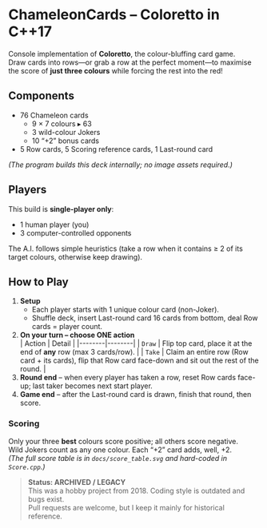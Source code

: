 # ChameleonCards – Coloretto in C++17

Console implementation of **Coloretto**, the colour-bluffing card game.  
Draw cards into rows—or grab a row at the perfect moment—to maximise the score of **just three colours** while forcing the rest into the red!

## Components
- 76 Chameleon cards  
  - 9 × 7 colours ▸ 63  
  - 3 wild-colour Jokers  
  - 10 “+2” bonus cards  
- 5 Row cards, 5 Scoring reference cards, 1 Last-round card

*(The program builds this deck internally; no image assets required.)*

## Players

This build is **single-player only**:  
- 1 human player (you)  
- 3 computer-controlled opponents  

The A.I. follows simple heuristics (take a row when it contains ≥ 2 of its target colours, otherwise keep drawing). 

## How to Play
1. **Setup**  
   - Each player starts with 1 unique colour card (non-Joker).  
   - Shuffle deck, insert Last-round card 16 cards from bottom, deal Row cards = player count.
2. **On your turn – choose ONE action**  
   | Action | Detail |
   |--------|--------|
   | `Draw` | Flip top card, place it at the end of **any** row (max 3 cards/row). |
   | `Take` | Claim an entire row (Row card + its cards), flip that Row card face-down and sit out the rest of the round. |
3. **Round end** – when every player has taken a row, reset Row cards face-up; last taker becomes next start player.  
4. **Game end** – after the Last-round card is drawn, finish that round, then score.

### Scoring
Only your three **best** colours score positive; all others score negative.  
Wild Jokers count as any one colour. Each “+2” card adds, well, +2.  
*(The full score table is in `docs/score_table.svg` and hard-coded in `Score.cpp`.)*

> **Status: ARCHIVED / LEGACY**  
> This was a hobby project from 2018. Coding style is outdated and bugs exist.  
> Pull requests are welcome, but I keep it mainly for historical reference.


